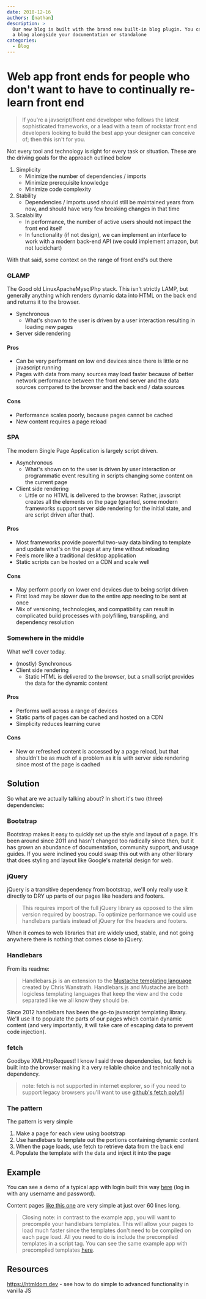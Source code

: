 ```yaml
---
date: 2018-12-16
authors: [nathan]
description: >
  Our new blog is built with the brand new built-in blog plugin. You can build
  a blog alongside your documentation or standalone
categories:
  - Blog
---
```


# Web app front ends for people who don't want to have to continually re-learn front end

> If you're a javscript/front end developer who follows the latest sophisticated frameworks, or a lead with a team of rockstar front end developers looking to build the best app your designer can conceive of; then this isn't for you.
<!-- more -->

Not every tool and technology is right for every task or situation. These are the driving goals for the approach outlined below

1. Simplicity
	* Minimize the number of dependencies / imports
	* Minimize prerequisite knowledge
	* Minimize code complexity
2. Stability
	* Dependencies / imports used should still be maintained years from now, and should have very few breaking changes in that time
3. Scalability
	* In performance, the number of active users should not impact the front end itself
	* In functionality (if not design), we can implement an interface to work with a modern back-end API (we could implement amazon, but not lucidchart)

With that said, some context on the range of front end's out there

### GLAMP
The Good old LinuxApacheMysqlPhp stack. This isn't strictly LAMP, but generally anything which renders dynamic data into HTML on the back end and returns it to the browser.

* Synchronous
	* What's shown to the user is driven by a user interaction resulting in loading new pages 
* Server side rendering
#### Pros
* Can be very performant on low end devices since there is little or no javascript running
* Pages with data from many sources may load faster because of better network performance between the front end server and the data sources compared to the browser and the back end / data sources
#### Cons
* Performance scales poorly, because pages cannot be cached
* New content requires a page reload

### SPA
The modern Single Page Application is largely script driven. 

* Asynchronous 
	* What's shown on to the user is driven by user interaction or programmatic event resulting in scripts changing some content on the current page
* Client side rendering
	* Little or no HTML is delivered to the browser. Rather, javscript creates all the elements on the page (granted, some modern frameworks support server side rendering for the initial state, and are script driven after that).

#### Pros
* Most frameworks provide powerful two-way data binding to template and update what's on the page at any time without reloading
* Feels more like a traditional desktop application 
* Static scripts can be hosted on a CDN and scale well
#### Cons
* May perform poorly on lower end devices due to being script driven
* First load may be slower due to the entire app needing to be sent at once
* Mix of versioning, technologies, and compatibility can result in complicated build processes with polyfilling, transpiling, and dependency resolution

### Somewhere in the middle
What we'll cover today.
* (mostly) Synchronous
* Client side rendering
	* Static HTML is delivered to the browser, but a small script provides the data for the dynamic content
#### Pros
* Performs well across a range of devices
* Static parts of pages can be cached and hosted on a CDN
* Simplicity reduces learning curve
#### Cons
* New or refreshed content is accessed by a page reload, but that shouldn't be as much of a problem as it is with server side rendering since most of the page is cached

## Solution

So what are we actually talking about? In short it's two (three) dependencies:
### Bootstrap
Bootstrap makes it easy to quickly set up the style and layout of a page. It's been around since 2011 and hasn't changed too radically since then, but it has grown an abundance of documentation, community support, and usage guides. If you were inclined you could swap this out with any other library that does styling and layout like Google's material design for web. 
### jQuery 
jQuery is a transitive dependency from bootstrap, we'll only really use it directly to DRY up parts of our pages like headers and footers. 
> This requires import of the full jQuery library as opposed to the slim version required by boostrap. To optimize performance we could use handlebars partials instead of jQuery for the headers and footers.

When it comes to web libraries that are widely used, stable, and not going anywhere there is nothing that comes close to jQuery.
### Handlebars
From its readme:
> Handlebars.js is an extension to the [Mustache templating language](http://mustache.github.com/) created by Chris Wanstrath. Handlebars.js and Mustache are both logicless templating languages that keep the view and the code separated like we all know they should be.

Since 2012 handlebars has been the go-to javascript templating library. We'll use it to populate the parts of our pages which contain dynamic content (and very importantly, it will take care of escaping data to prevent code injection).
### fetch
Goodbye XMLHttpRequest! 
I know I said three dependencies, but fetch is built into the browser making it a very reliable choice and technically not a dependency.

> note: fetch is not supported in internet explorer, so if you need to support legacy browsers you'll want to use [github's fetch polyfil](https://github.com/github/fetch)

### The pattern

The pattern is very simple
1. Make a page for each view using bootstrap
2. Use handlebars to template out the portions containing dynamic content
3. When the page loads, use fetch to retrieve data from the back end
4. Populate the template with the data and inject it into the page

## Example

You can see a demo of a typical app with login built this way [here](https://kag0.github.io/handlestrap) (log in with any username and password).

Content pages [like this one](https://github.com/kag0/handlestrap/blob/master/whosits.html) are very simple at just over 60 lines long.

> Closing note: in contrast to the example app, you will want to precompile your handlebars templates. This will allow your pages to load much faster since the templates don't need to be compiled on each page load. All you need to do is include the precompiled templates in a script tag. You can see the same example app with precompiled templates [here](https://github.com/kag0/handlestrap/blob/precompile/whosits.html).

## Resources

https://htmldom.dev - see how to do simple to advanced functionality in vanilla JS
